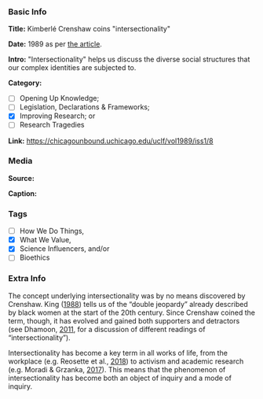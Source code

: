 ### Basic Info

**Title:**
Kimberlé Crenshaw coins "intersectionality"

**Date:**
1989 as per [the article](https://chicagounbound.uchicago.edu/uclf/vol1989/iss1/8).

**Intro:**
"Intersectionality" helps us discuss the diverse social structures that our complex identities are subjected to.

**Category:** 

- [ ] Opening Up Knowledge;
- [ ] Legislation, Declarations & Frameworks;
- [x] Improving Research; or
- [ ] Research Tragedies

**Link:**
https://chicagounbound.uchicago.edu/uclf/vol1989/iss1/8

### Media

**Source:** 

**Caption:** 

### Tags

- [ ] How We Do Things, 
- [x] What We Value, 
- [x] Science Influencers, and/or 
- [ ] Bioethics

### Extra Info

The concept underlying intersectionality was by no means discovered by Crenshaw. King ([1988](https://doi.org/10.1086/494491)) tells us of the “double jeopardy” already described by black women at the start of the 20th century. Since Crenshaw coined the term, though, it has evolved and gained both supporters and detractors (see Dhamoon, [2011](http://www.jstor.org/stable/41058336), for a discussion of different readings of “intersectionality”).

Intersectionality has become a key term in all works of life, from the workplace (e.g. Reosette et al., [2018](https://doi.org/10.1016/j.riob.2018.12.002)) to activism and academic research (e.g. Moradi & Grzanka, [2017](https://doi.org/10.1037/cou0000203)). This means that the phenomenon of intersectionality has become both an object of inquiry and a mode of inquiry.
